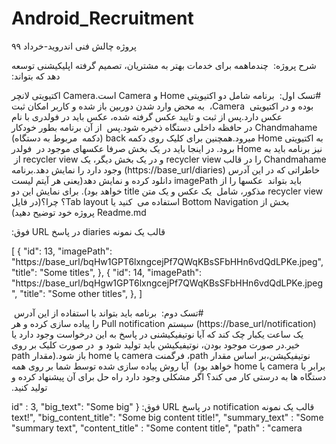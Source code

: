 # Android_Recruitment
&#x202b; 
پروژه چالش فنی اندروید-خرداد ۹۹

&#x202b; 
شرح پروژه:
&#x202b; 
چندماهمه برای خدمات بهتر به مشتریان، تصمیم گرفته اپلیکیشنی توسعه دهد که بتواند:

&#x202b; 
#تسک اول:
&#x202b; 
برنامه شامل دو اکتیویتی Home و Camera است.Camera اکتیویتی لانچر بوده و در اکتیویتی 
&#x202b; 
Camera، 
&#x202b; 
به محض وارد شدن دوربین باز شده و کاربر امکان ثبت عکس دارد.پس از ثبت و تایید عکس
 گرفته شده، عکس باید در فولدری با نام Chandmahame در حافظه داخلی دستگاه ذخیره شود.پس
&#x202b; 
 از آن برنامه بطور خودکار به اکتیویتی Home میرود.همچنین برای کلیک روی دکمه back (دکمه
&#x202b; 
 مربوط به دستگاه) نیز برنامه باید به Home برود. در اینجا باید در یک بخش صرفا عکسهای موجود در
&#x202b; 
 فولدر Chandmahame را در قالب recycler view و در یک بخش دیگر، یک recycler view از
&#x202b; 
خاطراتی که در این آدرس (https://base_url/diaries) وجود دارد را نمایش دهد.برنامه باید بتواند
&#x202b; 
عکسها را از imagePath  دانلود کرده و نمایش دهد(یعنی هر آیتم لیست recycler view مذکور، شامل
&#x202b; 
یک عکس و یک متن
title خواهد بود). برای نمایش این دو بخش از Bottom Navigation استفاده می
&#x202b; 
کنید یا Tab layout؟ چرا؟(در فایل Readme.md پروژه خود توضیح دهید)


&#x202b; 
قالب یک نمونه diaries در پاسخ URL فوق:

[
    {
        "id": 13,
        "imagePath": "https://base_url/bqHw1GPT6lxngcejPf7QWqKBsSFbHHn6vdQdLPKe.jpeg",
        "title": "Some titles",
    },
        {
        "id": 14,
        "imagePath": "https://base_url/bqHgw1GPT6lxngcejPf7QWqKBsSFbHHn6vdQdLPKe.jpeg",
        "title": "Some other titles",
    },
]




&#x202b; 
#تسک دوم:
&#x202b; 
برنامه باید بتواند با استفاده از این آدرس
&#x202b; 
(https://base_url/notification) سیستم Pull notification را پیاده سازی کرده و هر یک ساعت یکبار چک کند که آیا نوتیفیکیشنی در پاسخ به این درخواست وجود دارد یا خیر.در صورت موجود بودن، نوتیفیکیشن باید تولید شود و
&#x202b; 
در صورت کلیک بر روی نوتیفیکیشن،بر اساس مقدار path، فرگمنت camera یا home باز شود.(مقدار path برابر با camera یا home خواهد بود)
&#x202b; 
آیا روش پیاده سازی شده توسط شما بر روی همه دستگاه ها به درستی کار می کند؟ اگر مشکلی وجود دارد راه حل برای آن پیشنهاد کرده و تولید کنید.
 
&#x202b; 
قالب یک نمونه notification در پاسخ URL فوق:
{
	"id" : 3,
	"big_text": "Some big text!",
	"big_content_title": "Some big content title!",
	"summary_text" : "Some summary text",
	"content_title" : "Some content title",
	"path" : "camera"
